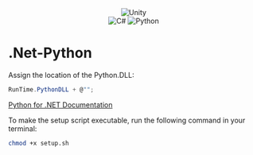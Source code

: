 <div align="center">
<img alt="Unity" src="https://img.shields.io/badge/unity%20-%23323330.svg?&style=for-the-badge&logo=unity&logoColor=white"/> 
</div>
<div align="center">
  <img alt="C#" src="https://img.shields.io/badge/csharp%20-%23323330.svg?&style=for-the-badge&logo=csharp&logoColor=white"/>
  <img alt="Python" src="https://img.shields.io/badge/python%20-%23323330.svg?&style=for-the-badge&logo=python&logoColor=white"/>
</div>

# .Net-Python

Assign the location of the Python.DLL:

```csharp
RunTime.PythonDLL + @"";
```

[Python for .NET Documentation](https://pythonnet.github.io/)

To make the setup script executable, run the following command in your terminal:

```bash
chmod +x setup.sh
```


